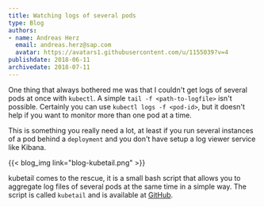```yaml
---
title: Watching logs of several pods
type: Blog
authors: 
- name: Andreas Herz
  email: andreas.herz@sap.com
  avatar: https://avatars1.githubusercontent.com/u/1155039?v=4
publishdate: 2018-06-11
archivedate: 2018-07-11
---
```


One thing that always bothered me was that I couldn't get logs of several pods at once with `kubectl`. A simple 
`tail -f <path-to-logfile>` isn't possible. Certainly you can use `kubectl logs -f <pod-id>`, but it doesn't 
help if you want to monitor more than one pod at a time.

This is something you really need a lot, at least if you run several instances of a pod behind a `deployment`
and you don't have setup a log viewer service like Kibana.

{{< blog_img link="blog-kubetail.png" >}}


kubetail comes to the rescue, it is a small bash script that allows you to aggregate log files of several pods at 
the same time in a simple way. The script is called `kubetail` and is available at 
[GitHub](https://github.com/johanhaleby/kubetail).

